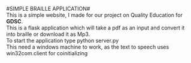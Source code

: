#SIMPLE BRAILLE APPLICATION#<br/>
This is a simple website, I made for our project on Quality Education for **GDSC**.<br /> This is a flask application which will take a pdf as an input and convert it into braille or download it as Mp3.<br>To start the application type python server.py<br />This need a windows machine to work, as the text to speech uses win32com.client for coinitializing
